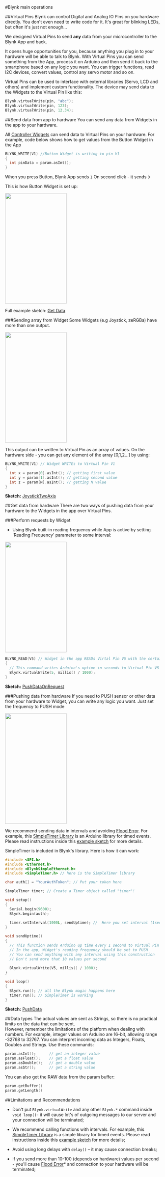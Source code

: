 #Blynk main operations

##Virtual Pins
Blynk can control Digital and Analog IO Pins on you hardware directly. You don't even need to write code for it. 
It's great for blinking LEDs, but often it's just not enough...

We designed Virtual Pins to send **any** data from your microcontroller to the Blynk App and back. 

It opens huge opportunities for you, because anything you plug in to your hardware will be able to talk to Blynk.
With Virtual Pins you can send something from the App, process it on Arduino and then send it back to the smartphone 
based on any logic you want. You can trigger functions, read I2C devices, convert values, control any servo motor and so on.

Virtual Pins can be used to interface with external libraries (Servo, LCD and others) and implement custom functionality. 
The device may send data to the Widgets to the Virtual Pin like this:

```cpp
Blynk.virtualWrite(pin, "abc");
Blynk.virtualWrite(pin, 123);
Blynk.virtualWrite(pin, 12.34);
```

##Send data from app to hardware
You can send any data from Widgets in the app to your hardware.

All [Controller Widgets](http://docs.blynk.cc/#widgets-controllers) can send data to Virtual Pins on your hardware. 
For example, code below shows how to get values from the Button Widget in the App

```cpp
BLYNK_WRITE(V1) //Button Widget is writing to pin V1
{
  int pinData = param.asInt(); 
}
```
When you press Button, Blynk App sends ```1``` On second click - it sends ```0``` 

This is how Button Widget is set up:

<img src="images/button_virtual_1.png" style="width: 200px; height:360px"/>


Full example sketch: [Get Data](https://github.com/blynkkk/blynk-library/blob/master/examples/GettingStarted/GetData/GetData.ino#L24)

###Sending array from Widget 
Some Widgets (e.g Joystick, zeRGBa) have more than one output. 

<img src="images/joystick_merge_mode.png" style="width: 200px; height:360px"/>

This output can be written to Virtual Pin as an array of values. 
On the hardware side - you can get any element of the array [0,1,2...] by using: 

```cpp
BLYNK_WRITE(V1) // Widget WRITEs to Virtual Pin V1
{   
  int x = param[0].asInt(); // getting first value
  int y = param[1].asInt(); // getting second value
  int z = param[N].asInt(); // getting N value
}
```

 **Sketch:** [JoystickTwoAxis](https://github.com/blynkkk/blynk-library/blob/master/examples/Widgets/JoystickTwoAxis/JoystickTwoAxis.ino#L24)

##Get data from hardware
There are two ways of pushing data from your hardware to the Widgets in the app over Virtual Pins.

###Perform requests by Widget
- Using Blynk built-in reading frequency while App is active by setting 'Reading Frequency' parameter to some interval:

<img src="images/frequency_reading_pull.png" style="width: 200px; height:360px"/>

```cpp
BLYNK_READ(V5) // Widget in the app READs Virtal Pin V5 with the certain frequency
{
  // This command writes Arduino's uptime in seconds to Virtual Pin V5
  Blynk.virtualWrite(5, millis() / 1000);
}
```

**Sketch:** [PushDataOnRequest](https://github.com/blynkkk/blynk-library/blob/master/examples/GettingStarted/PushDataOnRequest/PushDataOnRequest.ino#L26)


###Pushing data from hardware
If you need to PUSH sensor or other data from your hardware to Widget, you can write any logic you want. 
Just set the frequency to PUSH mode

<img src="images/frequency_reading_push.png" style="width: 200px; height:360px"/>

We recommend sending data in intervals and avoiding [Flood Error](http://docs.blynk.cc/#troubleshooting-flood-error).
For example, this [SimpleTimer Library](http://playground.arduino.cc/Code/SimpleTimer) is an Arduino library for timed events. 
Please read instructions inside this [example sketch](https://github.com/blynkkk/blynk-library/blob/master/examples/GettingStarted/PushData/PushData.ino#L30) for more details.

SimpleTimer is included in Blynk's library. Here is how it can work:

```cpp
#include <SPI.h>
#include <Ethernet.h>
#include <BlynkSimpleEthernet.h>
#include <SimpleTimer.h> // here is the SimpleTimer library

char auth[] = "YourAuthToken"; // Put your token here

SimpleTimer timer; // Create a Timer object called "timer"! 

void setup()
{
  Serial.begin(9600);
  Blynk.begin(auth);
  
  timer.setInterval(1000L, sendUptime); //  Here you set interval (1sec) and which function to call 
}

void sendUptime()
{
  // This function sends Arduino up time every 1 second to Virtual Pin (V5)
  // In the app, Widget's reading frequency should be set to PUSH
  // You can send anything with any interval using this construction
  // Don't send more that 10 values per second
  
  Blynk.virtualWrite(V5, millis() / 1000);
}

void loop()
{
  Blynk.run(); // all the Blynk magic happens here
  timer.run(); // SimpleTimer is working
}
```

**Sketch:** [PushData](https://github.com/blynkkk/blynk-library/blob/master/examples/GettingStarted/PushData/PushData.ino#L30)

##Data types
The actual values are sent as Strings, so there is no practical limits on the data that can be sent.  
However, remember the limitations of the platform when dealing with numbers. For example, integer values on 
Arduino are 16-bit, allowing range -32768 to 32767.
You can interpret incoming data as Integers, Floats, Doubles and Strings. Use these commands: 

```cpp
param.asInt(); 		// get an integer value
param.asFloat(); 	// get a float value
param.asDouble();	// get a double value
param.asStr();		// get a string value
```

You can also get the RAW data from the param buffer:

```cpp
param.getBuffer()
param.getLength()
```

##Limitations and Recommendations
- Don't put ```Blynk.virtualWrite``` and any other ```Blynk.*``` command inside ```void loop()```- it will cause 
lot's of outgoing messages to our server and your connection will be terminated; 

- We recommend calling functions with intervals. For example, this 
[SimpleTimer Library](http://playground.arduino.cc/Code/SimpleTimer) is a simple library for timed events. 
Please read instructions inside this [example sketch](https://github.com/blynkkk/blynk-library/blob/master/examples/GettingStarted/PushData/PushData.ino#L30) for more details;

- Avoid using long delays with ```delay()``` – it may cause connection breaks;

- If you send more than 10-100 (depends on hardware) values per second - you'll cause 
[Flood Error](http://docs.blynk.cc/#troubleshooting-flood-error)* and connection to your hardware will be terminated;
